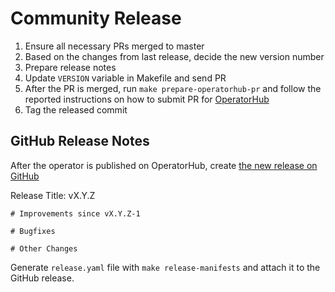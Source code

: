 # Community Release

1. Ensure all necessary PRs merged to master
2. Based on the changes from last release, decide the new version number 
3. Prepare release notes
4. Update `VERSION` variable in Makefile and send PR
5. After the PR is merged, run `make prepare-operatorhub-pr` and follow the reported instructions on how to submit PR for [OperatorHub](https://operatorhub.io)
6. Tag the released commit

## GitHub Release Notes

After the operator is published on OperatorHub, create [the new release
on GitHub](https://github.com/redhat-developer/service-binding-operator/releases/new)

Release Title: vX.Y.Z

```
# Improvements since vX.Y.Z-1

# Bugfixes

# Other Changes
```

Generate `release.yaml` file with `make release-manifests` and attach it to the GitHub release.